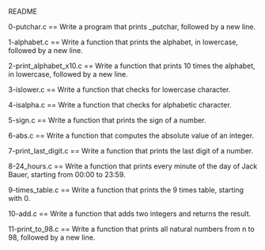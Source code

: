 README

0-putchar.c == Write a program that prints _putchar, followed by a new line.

1-alphabet.c == Write a function that prints the alphabet, in lowercase, followed by a new line.

2-print_alphabet_x10.c == Write a function that prints 10 times the alphabet, in lowercase, followed by a new line.

3-islower.c == Write a function that checks for lowercase character.

4-isalpha.c == Write a function that checks for alphabetic character.

5-sign.c == Write a function that prints the sign of a number.

6-abs.c == Write a function that computes the absolute value of an integer.

7-print_last_digit.c == Write a function that prints the last digit of a number.

8-24_hours.c == Write a function that prints every minute of the day of Jack Bauer, starting from 00:00 to 23:59.

9-times_table.c == Write a function that prints the 9 times table, starting with 0.

10-add.c == Write a function that adds two integers and returns the result.

11-print_to_98.c == Write a function that prints all natural numbers from n to 98, followed by a new line.

